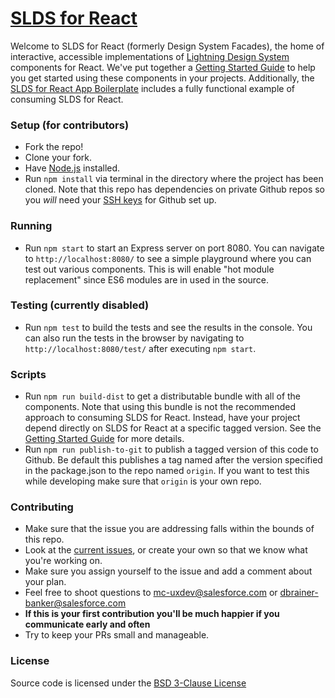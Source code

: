# [SLDS for React](http://slds-for-js.herokuapp.com/react)
Welcome to SLDS for React (formerly Design System Facades), the home of interactive, accessible implementations of [Lightning Design System](https://www.lightningdesignsystem.com/) components for React. We've put together a [Getting Started Guide](http://slds-for-js.herokuapp.com/react) to help you get started using these components in your projects. Additionally, the [SLDS for React App Boilerplate](https://github.com/salesforce-ux/slds-for-react-app-boilerplate) includes a fully functional example of consuming SLDS for React.

### Setup (for contributors)
* Fork the repo!
* Clone your fork.
* Have [Node.js](https://nodejs.org/) installed.
* Run `npm install` via terminal in the directory where the project has been cloned. Note that this repo has dependencies on private Github repos so you _will_ need your [SSH keys](https://help.github.com/articles/generating-an-ssh-key/) for Github set up.

### Running
* Run `npm start` to start an Express server on port 8080. You can navigate to `http://localhost:8080/` to see a simple playground where you can test out various components. This is will enable "hot module replacement" since ES6 modules are in used in the source.

### Testing (currently disabled)
* Run `npm test` to build the tests and see the results in the console. You can also run the tests in the browser by navigating to `http://localhost:8080/test/` after executing `npm start`.

### Scripts
* Run `npm run build-dist` to get a distributable bundle with all of the components. Note that using this bundle is not the recommended approach to consuming SLDS for React. Instead, have your project depend directly on SLDS for React at a specific tagged version. See the [Getting Started Guide](http://slds-for-js.herokuapp.com/react) for more details.
* Run `npm run publish-to-git` to publish a tagged version of this code to Github. Be default this publishes a tag named after the version specified in the package.json to the repo named `origin`. If you want to test this while developing make sure that `origin` is your own repo.

### Contributing
* Make sure that the issue you are addressing falls within the bounds of this repo.
* Look at the [current issues](https://github.com/salesforce-ux/slds-for-react/issues?q=is%3Aopen+is%3Aissue), or create your own so that we know what you're working on.
* Make sure you assign yourself to the issue and add a comment about your plan.
* Feel free to shoot questions to mc-uxdev@salesforce.com or dbrainer-banker@salesforce.com
* **If this is your first contribution you'll be much happier if you communicate early and often**
* Try to keep your PRs small and manageable.

### License
Source code is licensed under the [BSD 3-Clause License](LICENSE)
